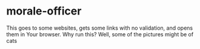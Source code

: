 # morale-officer
This goes to some websites, gets some links with no validation, and opens them in Your browser. Why run this? Well, some of the pictures might be of cats
